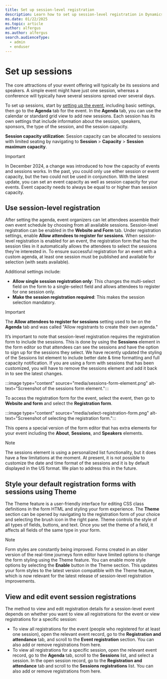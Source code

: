 ```yaml
---
title: Set up session-level registration
description: Learn how to set up session-level registration in Dynamics 365 Customer Insights - Journeys.
ms.date: 01/22/2025
ms.topic: article
author: alfergus
ms.author: alfergus
search.audienceType: 
  - admin
  - enduser
---
```


# Set up sessions

The core attractions of your event offering will typically be its sessions and speakers. A simple event might have just one session, whereas a conference will typically have several sessions spread over several days.

To set up sessions, start by [setting up the event](set-up-event.md), including basic settings, then go to the **Agenda** tab for the event. In the **Agenda** tab, you can use the calendar or standard grid view to add new sessions. Each session has its own settings that include information about the session, speakers, sponsors, the type of the session, and the session capacity.

**Session capacity utilization**: Session capacity can be allocated to sessions with limited seating by navigating to **Session** > **Capacity** > **Session maximum capacity**.

> [!Important]
> In December 2024, a change was introduced to how the capacity of events and sessions works. In the past, you could only use either session or event capacity, but the two could not be used in conjunction. With the latest update, you can set an event capacity as well as session capacity for your events. Event capacity needs to always be equal to or higher than session capacity.

## Use session-level registration

After setting the agenda, event organizers can let attendees assemble their own event schedule by choosing from all available sessions. Session-level registration can be enabled in the **Website and Form** tab. Under registration settings, enable **Allow attendees to register for sessions**. When session-level registration is enabled for an event, the registration form that has the session tiles in it automatically allows the attendees to select the sessions they're interested in. To ensure successful registration for an event with a custom agenda, at least one session must be published and available for selection (with seats available).

Additional settings include: 
- **Allow single session registration only**: This changes the multi-select field on the form to a single-select field and allows attendees to register for one session only.
- **Make the session registration required**: This makes the session selection mandatory.

> [!Important]
> The **Allow attendees to register for sessions** setting used to be on the **Agenda** tab and was called "Allow registrants to create their own agenda."

It’s important to note that session-level registration requires the registration form to include the sessions. This is done by using the **Sessions** element in the form editor so that attendees can see the sessions and have the option to sign up for the sessions they select. We have recently updated the styling of the Sessions list element to include better date & time formatting and full capacity notification. If you are using a form with sessions that has been customized, you will have to remove the sessions element and add it back in to see the latest changes.

:::image type="content" source="media/sessions-form-element.png" alt-text="Screenshot of the sessions form element.":::

To access the registration form for the event, select the event, then go to **Website and form** and select the **Registration form**.

:::image type="content" source="media/select-registration-form.png" alt-text="Screenshot of selecting the registration form.":::

This opens a special version of the form editor that has extra elements for your event including the **About**, **Sessions**, and **Speakers** elements. 

> [!NOTE]
> The sessions element is using a personalized list functionality, but it does have a few limitations at the moment. At present, it is not possible to customize the date and time format of the sessions and it is by default displayed in the US format. We plan to address this in the future.

## Style your default registration forms with sessions using Theme

The Theme feature is a user-friendly interface for editing CSS class definitions in the form HTML and styling your form experience. The **Theme** section can be opened by navigating to the registration form of your choice and selecting the brush icon in the right pane. Theme controls the style of all types of fields, buttons, and text. Once you set the theme of a field, it affects all fields of the same type in your form.

> [!NOTE]
> Form styles are constantly being improved. Forms created in an older version of the real-time journeys form editor have limited options to change the form styling using the Theme feature. You can enable more style options by selecting the **Enable** button in the Theme section. This updates your form styles to the latest version compatible with the Theme feature, which is now relevant for the latest release of session-level registration improvements.

## View and edit event session registrations

The method to view and edit registration details for a session-level event depends on whether you want to view all registrations for the event or view registrations for a specific session:

- To view all registrations for the event (people who registered for at least one session), open the relevant event record, go to the **Registration and attendance** tab, and scroll to the **Event registration** section. You can also add or remove registrations from here.
- To view all registrations for a specific session, open the relevant event record, go to the **Agenda** tab, scroll to the **Sessions** list, and select a session. In the open session record, go to the **Registration and attendance** tab and scroll to the **Sessions registrations** list. You can also add or remove registrations from here.
